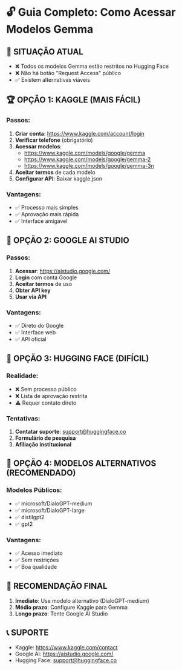 
# 🔓 Guia Completo: Como Acessar Modelos Gemma

## 🎯 SITUAÇÃO ATUAL
- ❌ Todos os modelos Gemma estão restritos no Hugging Face
- ❌ Não há botão "Request Access" público
- ✅ Existem alternativas viáveis

## 🏆 OPÇÃO 1: KAGGLE (MAIS FÁCIL)

### Passos:
1. **Criar conta**: https://www.kaggle.com/account/login
2. **Verificar telefone** (obrigatório)
3. **Acessar modelos**:
   - https://www.kaggle.com/models/google/gemma
   - https://www.kaggle.com/models/google/gemma-2
   - https://www.kaggle.com/models/google/gemma-3n
4. **Aceitar termos** de cada modelo
5. **Configurar API**: Baixar kaggle.json

### Vantagens:
- ✅ Processo mais simples
- ✅ Aprovação mais rápida
- ✅ Interface amigável

## 🤖 OPÇÃO 2: GOOGLE AI STUDIO

### Passos:
1. **Acessar**: https://aistudio.google.com/
2. **Login** com conta Google
3. **Aceitar termos** de uso
4. **Obter API key**
5. **Usar via API**

### Vantagens:
- ✅ Direto do Google
- ✅ Interface web
- ✅ API oficial

## 🤗 OPÇÃO 3: HUGGING FACE (DIFÍCIL)

### Realidade:
- ❌ Sem processo público
- ❌ Lista de aprovação restrita
- ⚠️  Requer contato direto

### Tentativas:
1. **Contatar suporte**: support@huggingface.co
2. **Formulário de pesquisa**
3. **Afiliação institucional**

## 🔄 OPÇÃO 4: MODELOS ALTERNATIVOS (RECOMENDADO)

### Modelos Públicos:
- ✅ microsoft/DialoGPT-medium
- ✅ microsoft/DialoGPT-large
- ✅ distilgpt2
- ✅ gpt2

### Vantagens:
- ✅ Acesso imediato
- ✅ Sem restrições
- ✅ Boa qualidade

## 🚀 RECOMENDAÇÃO FINAL

1. **Imediato**: Use modelo alternativo (DialoGPT-medium)
2. **Médio prazo**: Configure Kaggle para Gemma
3. **Longo prazo**: Tente Google AI Studio

## 📞 SUPORTE
- Kaggle: https://www.kaggle.com/contact
- Google AI: https://aistudio.google.com/
- Hugging Face: support@huggingface.co
